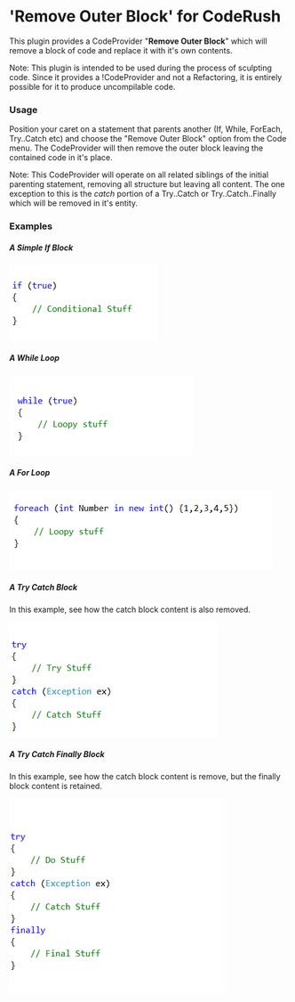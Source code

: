 # 'Remove Outer Block' for CodeRush #
This plugin provides a CodeProvider "**Remove Outer Block**" which will remove a block of code and replace it with it's own contents.

Note: This plugin is intended to be used during the process of sculpting code. Since it provides a !CodeProvider and not a Refactoring, it is entirely possible for it to produce uncompilable code. 

### Usage ###
Position your caret on a statement that parents another (If, While, ForEach, Try..Catch etc) and choose the "Remove Outer Block" option from the Code menu. The CodeProvider will then remove the outer block leaving the contained code in it's place.

Note: This CodeProvider will operate on all related siblings of the initial parenting statement, removing all structure but leaving all content. The one exception to this is the *catch* portion of a Try..Catch or Try..Catch..Finally which will be removed in it's entity.

### Examples ###

##### A Simple If Block #####
![](Screenshots/RemoveOuterBlockSimpleIf.gif)

##### A While Loop #####
![](Screenshots/RemoveOuterBlockWhileLoop.gif)

##### A For Loop #####
![](Screenshots/RemoveOuterBlockForLoop.gif)

##### A Try Catch Block #####
In this example, see how the catch block content is also removed.

![](Screenshots/RemoveOuterBlockTryCatch.gif)

##### A Try Catch Finally Block #####
In this example, see how the catch block content is remove, but the finally block content is retained.

![](Screenshots/RemoveOuterBlockTryCatchFinally.gif)
